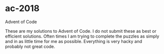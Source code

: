 # ac-2018
Advent of Code

These are my solutions to Advent of Code. I do not submit these as best or efficient solutions. Often times I am trying to
complete the puzzles as simply and in as little time for me as possible. Everything is very hacky and probably not great code.
